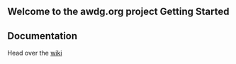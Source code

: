 Welcome to the awdg.org project
Getting Started
-------------------------

Documentation
---------------
Head over the [wiki](https://github.com/AWDG/awdg.org/wiki)
